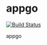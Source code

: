 appgo
=====

[![Build Status](https://drone.io/github.com/tabalt/appgo/status.png)](https://drone.io/github.com/tabalt/appgo/latest)

appgo
